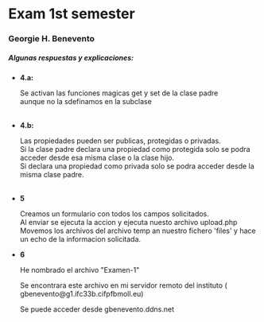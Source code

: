 <h1>Exam 1st semester</h1>
<h3>Georgie H. Benevento</h3>
<h5>Algunas respuestas y explicaciones:</h5>
<ul>
    <li><b>4.a:</b>
        <p>Se activan las funciones magicas get y set de la clase padre <br>
            aunque no la sdefinamos en la subclase</p>
    </li>
<br>
    <li><b>4.b:</b>
        <p>Las propiedades pueden ser publicas, protegidas o privadas. <br>
            Si la clase padre declara una propiedad como protegida solo se podra acceder desde esa misma clase o la clase hijo.<br>
            Si declara una propiedad como privada solo se podra acceder desde la misma clase padre.</p>
</li>
<br>
<li><b>5</b>
    <p>Creamos un formulario con todos los campos solicitados.<br>
    Al enviar se ejecuta la accion y ejecuta nuesto archivo upload.php<br>
    Movemos los archivos del archivo temp an nuestro fichero 'files'
    y hace un echo de la informacion solicitada.</p>
</li>

<li><b>6</b>
    <p>He nombrado el archivo "Examen-1"</p>
    <p>Se encontrara este archivo en mi servidor remoto del instituto ( gbenevento@g1.ifc33b.cifpfbmoll.eu)</p>
    <p>Se puede acceder desde <a>gbenevento.ddns.net</a></p>

</li>
</ul>

